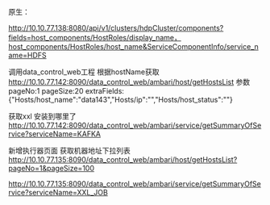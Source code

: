 原生：

http://10.10.77.138:8080/api/v1/clusters/hdpCluster/components?fields=host_components/HostRoles/display_name，host_components/HostRoles/host_name&ServiceComponentInfo/service_name=HDFS


调用data_control_web工程 根据hostName获取
http://10.10.77.142:8090/data_control_web/ambari/host/getHostsList
参数
pageNo:1
pageSize:20
extraFields:{"Hosts/host_name":"data143","Hosts/ip":"","Hosts/host_status":""}

获取xxl 安装到哪里了
http://10.10.77.142:8090/data_control_web/ambari/service/getSummaryOfService?serviceName=KAFKA


新增执行器页面 获取机器地址下拉列表
http://10.10.77.135:8090/data_control_web/ambari/host/getHostsList?pageNo=1&pageSize=100


http://10.10.77.135:8090/data_control_web/ambari/service/getSummaryOfService?serviceName=XXL_JOB